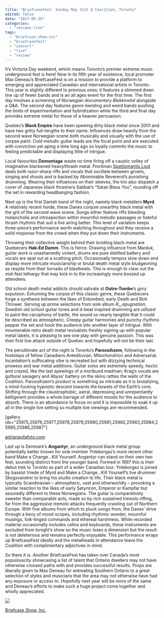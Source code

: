```yaml
---
title: "BriefcaseFest: Sunday May 21st @ Coalition, Toronto"
edited: false
date: "2017-05-29"
categories:
  - "reviews-live"
tags:
  - "briefcase-show-inc"
  - "briefcasefest"
  - "concert"
  - "live"
  - "review"
---
```


It’s Victoria Day weekend, which means Toronto’s premier extreme music underground fest is here! Now in its fifth year of existence, local promoter Max Deneau’s BriefcaseFest is on a mission to provide a platform to emerging and appreciated Canadian and international artists in Toronto. This year is slightly different to previous ones; it features a slimmed down line up of fewer bands and is an all ages event for the first time. The first day involves a screening of Norwegian documentary _Blekkmetal_ alongside a Q&A. The second day features genre-bending and weird bands pushing the limits of experimentation and hybridization while the third and final day provides extreme metal for those of a heavier persuasion.

Quebec’s **Black Empire** have been spewing dirty black metal since 2001 and have two gritty full-lengths to their name. Influences draw heavily from the second wave Norwegian scene both musically and visually with the use of corpse paint. Cold melodic guitar leads are the focal point and are executed with conviction yet aping a time long ago so loyally commits the music to feeling predictable and displaying little of intrigue.

Local favourites **Demontage** waste no time firing off a caustic volley of imaginative blackened heavy/thrash metal. Frontman [Spatilomantis Lout](https://www.metal-archives.com/artists/The_Lout/32195) deals both razor-sharp riffs and vocals that oscillate between growls, singing and shouts and is backed by Abominable Reverend’s punishing drumming. Wearing their influences on their sleeves, the trio also dispatch a cover of Japanese black thrashers Sabbat’s “Satan Bless You”, rounding off the set in rewarding headbanging fashion.

Next up is the first Danish band of the night, namely black metallers **Myrd**. A relatively recent horde, these Danes conjure unearthly black metal with the grit of the second wave scene. Songs either feature riffs bleeding melancholia and introspection within mournful melodic passages or hateful thrash rhythms that suit a live airing better. This level of variation keeps three-piece’s performance worth watching throughout and they receive a solid response from the crowd when they put down their instruments.

Throwing their collective weight behind their bristling black metal are Quebecers **Hak-Ed Damm**. This is fierce. Drawing influence from Marduk, guitar work is unashamedly violent, drums are pure distilled battery and vocals are spat out at a scathing pitch. Occasionally tempos slow down and display more intricate musicianship or brutal death metal style bludgeoning as respite from their tornado of blastbeats. This is enough to clear out the mid-fest lethargy that may kick in to the increasingly more boozed up attendees.

Old school death metal addicts should salivate at **Outre-Tombe**’s gory expulsion. Exhuming the corpse of this classic genre, these Quebecers forge a synthesis between the likes of Entombed, early Death and Bolt Thrower. Serving up prime selections from sole album _R__épugnation_, Swedish old school guitar tones and d-beat inspired drumming are utilized to paint the cacophony of battle, the sound so nearly tangible that it could be described as atmospheric. Creepy guitar harmonies and punchy rhythms pepper the set and hook the audience into another layer of intrigue. With innumerable retro death metal revivalists freshly signing up with popular metal labels, it is pleasing to see one play with genuine passion. This was their first live attack outside of Quebec and hopefully will not be their last.

The penultimate act of the night is Toronto’s **Paroxsihzem**, following in the footsteps of fellow Canadians Antediluvian, Mitochondrion and Adversarial. Incantation’s suffocating vibe is recreated but with dizzying technical prowess and war metal additions. Guitar solos are extremely speedy, hectic and crazed, like the last spewings of a moribund madman; Krag’s vocals are guttural savagery and Abyss’ battery on the skins rattles the walls of the Coalition. Paroxsihzem’s product is something as intricate as it is brutalizing, a mind-fucking hypnotic descent towards the bowels of the Earth’s core. Shifting through the claustrophobic, astral, depressing and unrepentantly belligerent provides a whole barrage of different moods for the audience to absorb. There is an abundance to focus on and it is impossible to soak it up all in the single live setting so multiple live viewings are recommended.

\[gallery ids="25975,25976,25977,25978,25979,25980,25981,25982,25983,25984,25985,25986,25987"\]

[adrianavilafoto.com](http://adrianavilafoto.com/)

Last up is Denmark’s **Angantyr**, an underground black metal group potentially better known for sole member Ynleborgaz’s more recent other band Make a Change…Kill Yourself. Angantyr can stand on their own two feet, sounding distinct from the younger band. Formed in 1997 this is their debut trek to Toronto as part of a wider Canadian tour. Ynleborgaz is joined by bassist Vrede of Myrd and Make a Change…Kill Yourself’s live drummer Skogsvandrer to bring his studio creation to life. Their black metal is typically Scandinavian – atmospheric, vast and otherworldly – provoking a similar reaction to the likes of early Satyricon, Emperor or Kampfar but assuredly different to these Norwegians. The guitar is comparatively sweeter than comparable acts, made so by rich sustained tremolo riffing, far from the aggressive tremolo attacks frequently crawling out of Northern Europe. With five albums from which to pluck songs from, the Danes’ drive through a bevy of mood scopes, including rhythmic wonder, mournful musings, folk-tinged commands and ethereal harshness. While recorded material occasionally includes cellos and keyboards, these instruments are excluded from tonight’s show so the music loses a dimension but the result is not deleterious and remains perfectly enjoyable. This performance wraps up BriefcaseFest ideally and the metalheads in attendance leave the Coalition with complimentary adjectives in mind.

So there it is. Another BriefcaseFest has taken over Canada’s most populouscity showcasing a list of talent that Ontario dwellers may not have otherwise crossed paths with and provides successful results. Props are liberally given to Max Deneau for entreating Southern Ontario to a great selection of styles and musicians that the area may not otherwise have had any exposure or access to. Hopefully next year will be more of the same and Deneau’s efforts to make such a huge project come together and wholly appreciated.

![](https://hellbound.ca/wp-content/uploads/2017/05/Briefcasefest-2017-poster.jpg)

[Briefcase Show, Inc.](https://www.facebook.com/groups/501020146623173/)
